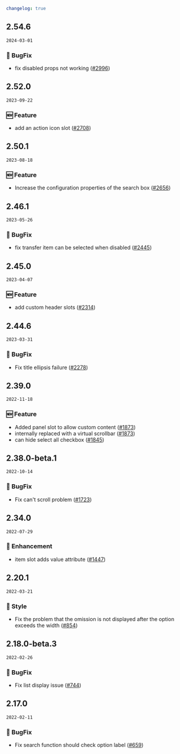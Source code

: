 ```yaml
changelog: true
```

## 2.54.6

`2024-03-01`

### 🐛 BugFix

- fix disabled props not working ([#2996](https://github.com/arco-design/arco-design-vue/pull/2996))


## 2.52.0

`2023-09-22`

### 🆕 Feature

- add an action icon slot ([#2708](https://github.com/arco-design/arco-design-vue/pull/2708))


## 2.50.1

`2023-08-18`

### 🆕 Feature

- Increase the configuration properties of the search box ([#2656](https://github.com/arco-design/arco-design-vue/pull/2656))


## 2.46.1

`2023-05-26`

### 🐛 BugFix

- fix transfer item can be selected when disabled ([#2445](https://github.com/arco-design/arco-design-vue/pull/2445))


## 2.45.0

`2023-04-07`

### 🆕 Feature

- add custom header slots ([#2314](https://github.com/arco-design/arco-design-vue/pull/2314))


## 2.44.6

`2023-03-31`

### 🐛 BugFix

- Fix title ellipsis failure ([#2278](https://github.com/arco-design/arco-design-vue/pull/2278))


## 2.39.0

`2022-11-18`

### 🆕 Feature

- Added panel slot to allow custom content ([#1873](https://github.com/arco-design/arco-design-vue/pull/1873))
- internally replaced with a virtual scrollbar ([#1873](https://github.com/arco-design/arco-design-vue/pull/1873))
- can hide select all checkbox ([#1845](https://github.com/arco-design/arco-design-vue/pull/1845))


## 2.38.0-beta.1

`2022-10-14`

### 🐛 BugFix

- Fix can't scroll problem ([#1723](https://github.com/arco-design/arco-design-vue/pull/1723))


## 2.34.0

`2022-07-29`

### 💎 Enhancement

- item slot adds value attribute ([#1447](https://github.com/arco-design/arco-design-vue/pull/1447))


## 2.20.1

`2022-03-21`

### 💅 Style

- Fix the problem that the omission is not displayed after the option exceeds the width ([#854](https://github.com/arco-design/arco-design-vue/pull/854))


## 2.18.0-beta.3

`2022-02-26`

### 🐛 BugFix

- Fix list display issue ([#744](https://github.com/arco-design/arco-design-vue/pull/744))


## 2.17.0

`2022-02-11`

### 🐛 BugFix

- Fix search function should check option label ([#659](https://github.com/arco-design/arco-design-vue/pull/659))

